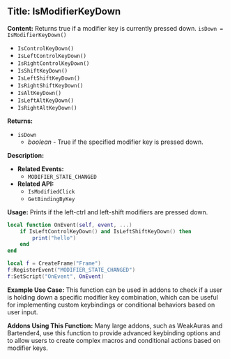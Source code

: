 ## Title: IsModifierKeyDown

**Content:**
Returns true if a modifier key is currently pressed down.
`isDown = IsModifierKeyDown()`
- `IsControlKeyDown()`
- `IsLeftControlKeyDown()`
- `IsRightControlKeyDown()`
- `IsShiftKeyDown()`
- `IsLeftShiftKeyDown()`
- `IsRightShiftKeyDown()`
- `IsAltKeyDown()`
- `IsLeftAltKeyDown()`
- `IsRightAltKeyDown()`

**Returns:**
- `isDown`
  - *boolean* - True if the specified modifier key is pressed down.

**Description:**
- **Related Events:**
  - `MODIFIER_STATE_CHANGED`
- **Related API:**
  - `IsModifiedClick`
  - `GetBindingByKey`

**Usage:**
Prints if the left-ctrl and left-shift modifiers are pressed down.
```lua
local function OnEvent(self, event, ...)
    if IsLeftControlKeyDown() and IsLeftShiftKeyDown() then
        print("hello")
    end
end

local f = CreateFrame("Frame")
f:RegisterEvent("MODIFIER_STATE_CHANGED")
f:SetScript("OnEvent", OnEvent)
```

**Example Use Case:**
This function can be used in addons to check if a user is holding down a specific modifier key combination, which can be useful for implementing custom keybindings or conditional behaviors based on user input.

**Addons Using This Function:**
Many large addons, such as WeakAuras and Bartender4, use this function to provide advanced keybinding options and to allow users to create complex macros and conditional actions based on modifier keys.